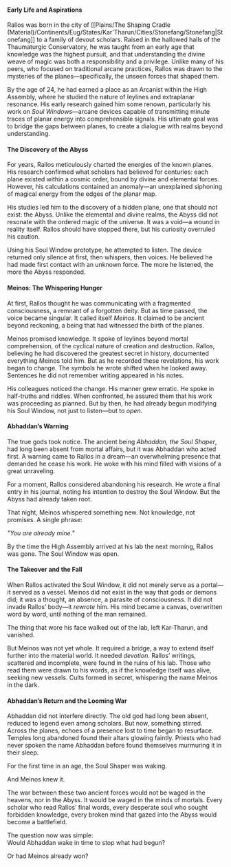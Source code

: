 #### **Early Life and Aspirations**

Rallos was born in the city of [[Plains/The Shaping Cradle (Material)/Continents/Eug/States/Kar'Tharun/Cities/Stonefang/Stonefang|Stonefang]] to a family of devout scholars. Raised in the hallowed halls of the Thaumaturgic Conservatory, he was taught from an early age that knowledge was the highest pursuit, and that understanding the divine weave of magic was both a responsibility and a privilege. Unlike many of his peers, who focused on traditional arcane practices, Rallos was drawn to the mysteries of the planes—specifically, the unseen forces that shaped them.

By the age of 24, he had earned a place as an Arcanist within the High Assembly, where he studied the nature of leylines and extraplanar resonance. His early research gained him some renown, particularly his work on _Soul Windows_—arcane devices capable of transmitting minute traces of planar energy into comprehensible signals. His ultimate goal was to bridge the gaps between planes, to create a dialogue with realms beyond understanding.

#### **The Discovery of the Abyss**

For years, Rallos meticulously charted the energies of the known planes. His research confirmed what scholars had believed for centuries: each plane existed within a cosmic order, bound by divine and elemental forces. However, his calculations contained an anomaly—an unexplained siphoning of magical energy from the edges of the planar map.

His studies led him to the discovery of a hidden plane, one that should not exist: the Abyss. Unlike the elemental and divine realms, the Abyss did not resonate with the ordered magic of the universe. It was a void—a wound in reality itself. Rallos should have stopped there, but his curiosity overruled his caution.

Using his Soul Window prototype, he attempted to listen. The device returned only silence at first, then whispers, then voices. He believed he had made first contact with an unknown force. The more he listened, the more the Abyss responded.

#### **Meinos: The Whispering Hunger**

At first, Rallos thought he was communicating with a fragmented consciousness, a remnant of a forgotten deity. But as time passed, the voice became singular. It called itself _Meinos_. It claimed to be ancient beyond reckoning, a being that had witnessed the birth of the planes.

Meinos promised knowledge. It spoke of leylines beyond mortal comprehension, of the cyclical nature of creation and destruction. Rallos, believing he had discovered the greatest secret in history, documented everything Meinos told him. But as he recorded these revelations, his work began to change. The symbols he wrote shifted when he looked away. Sentences he did not remember writing appeared in his notes.

His colleagues noticed the change. His manner grew erratic. He spoke in half-truths and riddles. When confronted, he assured them that his work was proceeding as planned. But by then, he had already begun modifying his Soul Window, not just to listen—but to _open_.

#### **Abhaddan’s Warning**

The true gods took notice. The ancient being _Abhaddan, the Soul Shaper_, had long been absent from mortal affairs, but it was Abhaddan who acted first. A warning came to Rallos in a dream—an overwhelming presence that demanded he cease his work. He woke with his mind filled with visions of a great unraveling.

For a moment, Rallos considered abandoning his research. He wrote a final entry in his journal, noting his intention to destroy the Soul Window. But the Abyss had already taken root.

That night, Meinos whispered something new. Not knowledge, not promises. A single phrase:

_"You are already mine."_

By the time the High Assembly arrived at his lab the next morning, Rallos was gone. The Soul Window was open.

#### **The Takeover and the Fall**

When Rallos activated the Soul Window, it did not merely serve as a portal—it served as a vessel. Meinos did not exist in the way that gods or demons did; it was a thought, an absence, a parasite of consciousness. It did not invade Rallos’ body—it _rewrote_ him. His mind became a canvas, overwritten word by word, until nothing of the man remained.

The thing that wore his face walked out of the lab, left Kar-Tharun, and vanished.

But Meinos was not yet whole. It required a bridge, a way to extend itself further into the material world. It needed _devotion_. Rallos’ writings, scattered and incomplete, were found in the ruins of his lab. Those who read them were drawn to his words, as if the knowledge itself was alive, seeking new vessels. Cults formed in secret, whispering the name Meinos in the dark.

#### **Abhaddan’s Return and the Looming War**

Abhaddan did not interfere directly. The old god had long been absent, reduced to legend even among scholars. But now, something stirred. Across the planes, echoes of a presence lost to time began to resurface. Temples long abandoned found their altars glowing faintly. Priests who had never spoken the name Abhaddan before found themselves murmuring it in their sleep.

For the first time in an age, the Soul Shaper was waking.

And Meinos knew it.

The war between these two ancient forces would not be waged in the heavens, nor in the Abyss. It would be waged in the minds of mortals. Every scholar who read Rallos’ final words, every desperate soul who sought forbidden knowledge, every broken mind that gazed into the Abyss would become a battlefield.

The question now was simple:  
Would Abhaddan wake in time to stop what had begun?

Or had Meinos already won?